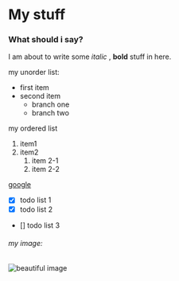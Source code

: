 # My stuff

### What should i say?

I am about to write some *italic* , **bold** stuff in here.

my unorder list:
* first item
* second item
    * branch one
    * branch two

my ordered list
1. item1
1. item2
    1. item 2-1
    1. item 2-2

[google](https://google.com "google Website")

* [x] todo list 1
* [x] todo list 2
* [] todo list 3

###### my image:
![beautiful image](https://cdn4.sharechat.com/img_561733_3069ad75_1676468559155_sc.jpg?tenant=sc&referrer=pwa-sharechat-service&f=img_561733_3069ad75_1676468559155_sc.jpg)



